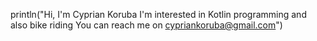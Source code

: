 println("Hi, I'm Cyprian Koruba I'm interested in Kotlin programming and also bike riding You can reach me on cypriankoruba@gmail.com")

